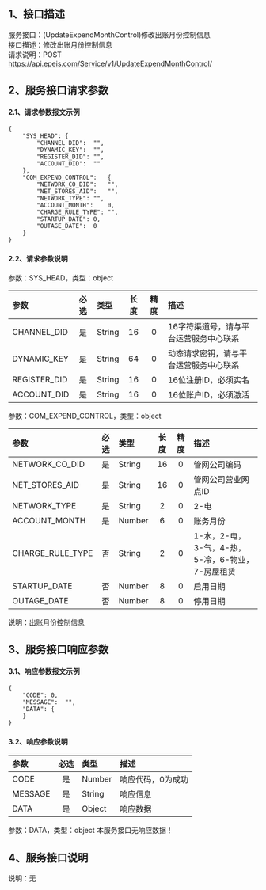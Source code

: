 ## 1、接口描述  
服务接口：(UpdateExpendMonthControl)修改出账月份控制信息  
接口描述：修改出账月份控制信息  
请求说明：POST https://api.epeis.com/Service/v1/UpdateExpendMonthControl/  
  
## 2、服务接口请求参数  
#### 2.1、请求参数报文示例  
~~~  
{
	"SYS_HEAD":	{
		"CHANNEL_DID":	"",
		"DYNAMIC_KEY":	"",
		"REGISTER_DID":	"",
		"ACCOUNT_DID":	""
	},
	"COM_EXPEND_CONTROL":	{
		"NETWORK_CO_DID":	"",
		"NET_STORES_AID":	"",
		"NETWORK_TYPE":	"",
		"ACCOUNT_MONTH":	0,
		"CHARGE_RULE_TYPE":	"",
		"STARTUP_DATE":	0,
		"OUTAGE_DATE":	0
	}
}  
~~~  
#### 2.2、请求参数说明  
参数：SYS_HEAD，类型：object  
  
| 参数 | 必选 | 类型 | 长度 | 精度 | 描述 |  
| :----------------- | :----: | :-------- | :----: | :----: | :---------------- |  
| CHANNEL_DID | 是 | String | 16 | 0 | 16字符渠道号，请与平台运营服务中心联系 |  
| DYNAMIC_KEY | 是 | String | 64 | 0 | 动态请求密钥，请与平台运营服务中心联系 |  
| REGISTER_DID      |  是  | String   | 16 | 0 | 16位注册ID，必须实名 |  
| ACCOUNT_DID       |  是  | String   | 16 | 0 | 16位账户ID，必须激活 |  
  
参数：COM_EXPEND_CONTROL，类型：object  
  
| 参数              | 必选 | 类型     | 长度 | 精度 | 描述             |  
| :----------------- | :----: | :-------- | :----: | :----: | :---------------- |  
| NETWORK_CO_DID |  是  | String   | 16 | 0 | 管网公司编码 |  
| NET_STORES_AID |  是  | String   | 16 | 0 | 管网公司营业网点ID |  
| NETWORK_TYPE |  是  | String   | 2 | 0 | 2-电 |  
| ACCOUNT_MONTH |  是  | Number   | 6 | 0 | 账务月份 |  
| CHARGE_RULE_TYPE |  否  | String   | 2 | 0 | 1-水，2-电，3-气，4-热，5-冷，6-物业，7-房屋租赁 |  
| STARTUP_DATE |  否  | Number   | 8 | 0 | 启用日期 |  
| OUTAGE_DATE |  否  | Number   | 8 | 0 | 停用日期 |  
  
说明：出账月份控制信息  
  
## 3、服务接口响应参数  
#### 3.1、响应参数报文示例  
~~~  
{
	"CODE":	0,
	"MESSAGE":	"",
	"DATA":	{
	}
}  
~~~  
#### 3.2、响应参数说明  
  
| 参数              | 必选 | 类型     | 描述             |  
| :----------------- | :----: | :-------- | :---------------- |  
| CODE | 是 | Number | 响应代码，0为成功 |  
| MESSAGE | 是 | String | 响应信息 |  
| DATA | 是 | Object | 响应数据 |  
  
参数：DATA，类型：object 本服务接口无响应数据！  
## 4、服务接口说明  
说明：无  
